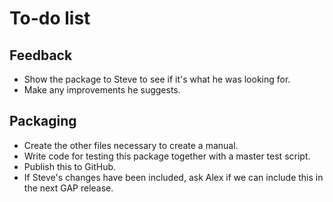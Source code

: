 
# To-do list

## Feedback

 * Show the package to Steve to see if it's what he was looking for.
 * Make any improvements he suggests.

## Packaging

 * Create the other files necessary to create a manual.
 * Write code for testing this package together with a master test script.
 * Publish this to GitHub.
 * If Steve's changes have been included, ask Alex if we can include this
   in the next GAP release.
